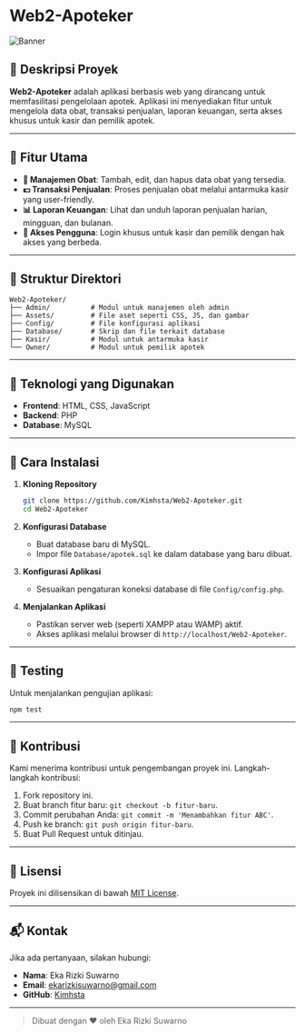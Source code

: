 # Web2-Apoteker

![Banner](https://via.placeholder.com/1200x400?text=Web2-Apoteker+Project)

## 🏥 Deskripsi Proyek

**Web2-Apoteker** adalah aplikasi berbasis web yang dirancang untuk memfasilitasi pengelolaan apotek. Aplikasi ini menyediakan fitur untuk mengelola data obat, transaksi penjualan, laporan keuangan, serta akses khusus untuk kasir dan pemilik apotek.

---

## 🚀 Fitur Utama

- **💊 Manajemen Obat**: Tambah, edit, dan hapus data obat yang tersedia.
- **💵 Transaksi Penjualan**: Proses penjualan obat melalui antarmuka kasir yang user-friendly.
- **📊 Laporan Keuangan**: Lihat dan unduh laporan penjualan harian, mingguan, dan bulanan.
- **🔐 Akses Pengguna**: Login khusus untuk kasir dan pemilik dengan hak akses yang berbeda.

---

## 📂 Struktur Direktori

```
Web2-Apoteker/
├── Admin/          # Modul untuk manajemen oleh admin
├── Assets/         # File aset seperti CSS, JS, dan gambar
├── Config/         # File konfigurasi aplikasi
├── Database/       # Skrip dan file terkait database
├── Kasir/          # Modul untuk antarmuka kasir
└── Owner/          # Modul untuk pemilik apotek
```

---

## 🔧 Teknologi yang Digunakan

- **Frontend**: HTML, CSS, JavaScript
- **Backend**: PHP
- **Database**: MySQL

---

## 📜 Cara Instalasi

1. **Kloning Repository**

   ```bash
   git clone https://github.com/Kimhsta/Web2-Apoteker.git
   cd Web2-Apoteker
   ```

2. **Konfigurasi Database**

   - Buat database baru di MySQL.
   - Impor file `Database/apotek.sql` ke dalam database yang baru dibuat.

3. **Konfigurasi Aplikasi**

   - Sesuaikan pengaturan koneksi database di file `Config/config.php`.

4. **Menjalankan Aplikasi**

   - Pastikan server web (seperti XAMPP atau WAMP) aktif.
   - Akses aplikasi melalui browser di `http://localhost/Web2-Apoteker`.

---

## 🧪 Testing

Untuk menjalankan pengujian aplikasi:
```bash
npm test
```

---

## 🌟 Kontribusi

Kami menerima kontribusi untuk pengembangan proyek ini. Langkah-langkah kontribusi:

1. Fork repository ini.
2. Buat branch fitur baru: `git checkout -b fitur-baru`.
3. Commit perubahan Anda: `git commit -m 'Menambahkan fitur ABC'`.
4. Push ke branch: `git push origin fitur-baru`.
5. Buat Pull Request untuk ditinjau.

---

## 📄 Lisensi

Proyek ini dilisensikan di bawah [MIT License](LICENSE).

---

## 📬 Kontak

Jika ada pertanyaan, silakan hubungi:

- **Nama**: Eka Rizki Suwarno
- **Email**: ekarizkisuwarno@gmail.com
- **GitHub**: [Kimhsta](https://github.com/Kimhsta)

---

> Dibuat dengan ❤️ oleh Eka Rizki Suwarno
